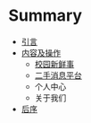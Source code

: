 # Summary

* [引言](README.md)
* [内容及操作](chapter1.md)
  * [校园新鲜事](chapter1/a.md)
  * [二手消息平台](chapter1/er-shou-xiao-xi-ping-tai.md)
  * 个人中心
  * 关于我们
* [后序](a.md)

